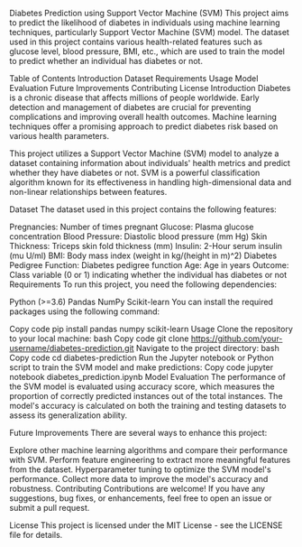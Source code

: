 Diabetes Prediction using Support Vector Machine (SVM)
This project aims to predict the likelihood of diabetes in individuals using machine learning techniques, particularly Support Vector Machine (SVM) model. The dataset used in this project contains various health-related features such as glucose level, blood pressure, BMI, etc., which are used to train the model to predict whether an individual has diabetes or not.

Table of Contents
Introduction
Dataset
Requirements
Usage
Model Evaluation
Future Improvements
Contributing
License
Introduction
Diabetes is a chronic disease that affects millions of people worldwide. Early detection and management of diabetes are crucial for preventing complications and improving overall health outcomes. Machine learning techniques offer a promising approach to predict diabetes risk based on various health parameters.

This project utilizes a Support Vector Machine (SVM) model to analyze a dataset containing information about individuals' health metrics and predict whether they have diabetes or not. SVM is a powerful classification algorithm known for its effectiveness in handling high-dimensional data and non-linear relationships between features.

Dataset
The dataset used in this project contains the following features:

Pregnancies: Number of times pregnant
Glucose: Plasma glucose concentration
Blood Pressure: Diastolic blood pressure (mm Hg)
Skin Thickness: Triceps skin fold thickness (mm)
Insulin: 2-Hour serum insulin (mu U/ml)
BMI: Body mass index (weight in kg/(height in m)^2)
Diabetes Pedigree Function: Diabetes pedigree function
Age: Age in years
Outcome: Class variable (0 or 1) indicating whether the individual has diabetes or not
Requirements
To run this project, you need the following dependencies:

Python (>=3.6)
Pandas
NumPy
Scikit-learn
You can install the required packages using the following command:

Copy code
pip install pandas numpy scikit-learn
Usage
Clone the repository to your local machine:
bash
Copy code
git clone https://github.com/your-username/diabetes-prediction.git
Navigate to the project directory:
bash
Copy code
cd diabetes-prediction
Run the Jupyter notebook or Python script to train the SVM model and make predictions:
Copy code
jupyter notebook diabetes_prediction.ipynb
Model Evaluation
The performance of the SVM model is evaluated using accuracy score, which measures the proportion of correctly predicted instances out of the total instances. The model's accuracy is calculated on both the training and testing datasets to assess its generalization ability.

Future Improvements
There are several ways to enhance this project:

Explore other machine learning algorithms and compare their performance with SVM.
Perform feature engineering to extract more meaningful features from the dataset.
Hyperparameter tuning to optimize the SVM model's performance.
Collect more data to improve the model's accuracy and robustness.
Contributing
Contributions are welcome! If you have any suggestions, bug fixes, or enhancements, feel free to open an issue or submit a pull request.

License
This project is licensed under the MIT License - see the LICENSE file for details.
